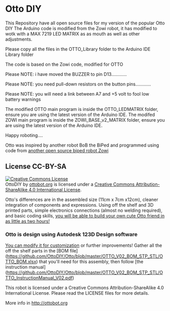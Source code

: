 # Otto DIY

This Repository have all open source files for my version of the popular Otto DIY 
The Arduino code is modified from the Zowi robot, it has modified to wotk with a MAX 7219 LED MATRIX as as mouth as well as other adjustments.

Please copy all the files in the OTTO_Library folder to the Arduino IDE Library folder


The code is based on the Zowi code, modified for OTTO

Please NOTE: i have moved the BUZZER to pin D13............

Please NOTE: you need pull-down resistors on the button pins............

Please NOTE: you will need a link between A7 and +5 volt to fool low battery warnings

The modified OTTO main program is  inside the OTTO_LEDMATRIX folder, ensure you are using the latest version of the Arduino IDE.
The modifed ZOWI main program is inside the ZOWI_BASE_v2_MATRIX folder, ensure you are using the latest version of the Arduino IDE.


Happy roboting....


Otto was inspired by another robot BoB the BiPed and programmed using code from [another open source biped robot Zowi](https://github.com/bqlabs/zowi)

## License CC-BY-SA
<a rel="license" href="http://creativecommons.org/licenses/by-sa/4.0/"><img alt="Creative Commons License" style="border-width:0" src="https://i.creativecommons.org/l/by-sa/4.0/88x31.png" /></a><br /><span xmlns:dct="http://purl.org/dc/terms/" property="dct:title">OttoDIY</span> by <a xmlns:cc="http://creativecommons.org/ns#" href="ottobot.org" property="cc:attributionName" rel="cc:attributionURL">ottobot.org</a> is licensed under a <a rel="license" href="http://creativecommons.org/licenses/by-sa/4.0/">Creative Commons Attribution-ShareAlike 4.0 International License</a>.

Otto's differences are in the assembled size (11cm x 7cm x12cm), cleaner integration of components and expressions. 
Using off the shelf and 3D printed parts, simple electronics connections (almost no welding required), and basic coding skills, [you will be able to build your own cute Otto friend in as little as two hours!](http://www.instructables.com/id/Otto-Build-You-Own-Robot-in-Two-Hours/)

### Otto is design using Autodesk 123D Design software 
[You can modify it for customization](http://www.123dapp.com/Project/Otto-build-your-own-robot/5658683) or further improvements!
Gather all the off the shelf parts in the [BOM file] (https://github.com/OttoDIY/Otto/blob/master/OTTO_V02_BOM_STP_STL/OTTO_BOM.xlsx) that you'll need for this assembly, then follow [the instruction manual] (https://github.com/OttoDIY/Otto/blob/master/OTTO_V02_BOM_STP_STL/OTTO_InstructionManual_V02.pdf)

This robot is licensed under a Creative Commons Attribution-ShareAlike 4.0 International License. Please read the LICENSE files for more details.

More info in http://ottobot.org
